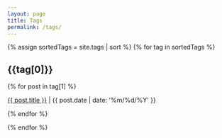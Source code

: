 ```yaml
---
layout: page
title: Tags
permalink: /tags/
---
```

{% assign sortedTags = site.tags | sort %}
{% for tag in sortedTags %}
<div id=title>
<h2> {{tag[0]}}</h2>
</div>

<div id="centerText">
{% for post in tag[1] %}

 <p><a href="{{ post.url }}">{{ post.title }}</a> | {{ post.date | date: '%m/%d/%Y' }}</p>

{% endfor %}

</div>

{% endfor %}




